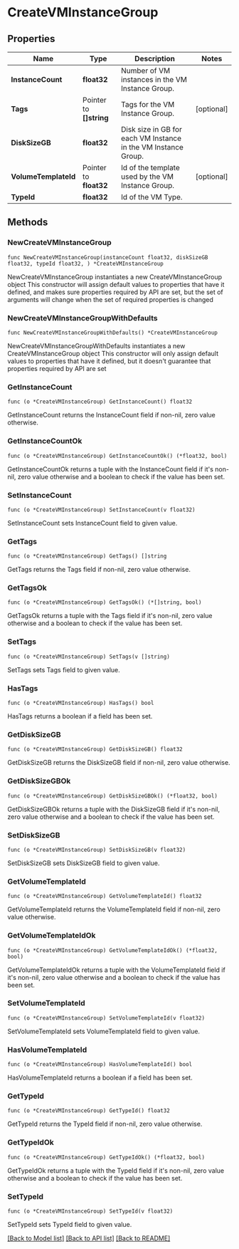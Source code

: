 # CreateVMInstanceGroup

## Properties

Name | Type | Description | Notes
------------ | ------------- | ------------- | -------------
**InstanceCount** | **float32** | Number of VM instances in the VM Instance Group. | 
**Tags** | Pointer to **[]string** | Tags for the VM Instance Group. | [optional] 
**DiskSizeGB** | **float32** | Disk size in GB for each VM Instance in the VM Instance Group. | 
**VolumeTemplateId** | Pointer to **float32** | Id of the template used by the VM Instance Group. | [optional] 
**TypeId** | **float32** | Id of the VM Type. | 

## Methods

### NewCreateVMInstanceGroup

`func NewCreateVMInstanceGroup(instanceCount float32, diskSizeGB float32, typeId float32, ) *CreateVMInstanceGroup`

NewCreateVMInstanceGroup instantiates a new CreateVMInstanceGroup object
This constructor will assign default values to properties that have it defined,
and makes sure properties required by API are set, but the set of arguments
will change when the set of required properties is changed

### NewCreateVMInstanceGroupWithDefaults

`func NewCreateVMInstanceGroupWithDefaults() *CreateVMInstanceGroup`

NewCreateVMInstanceGroupWithDefaults instantiates a new CreateVMInstanceGroup object
This constructor will only assign default values to properties that have it defined,
but it doesn't guarantee that properties required by API are set

### GetInstanceCount

`func (o *CreateVMInstanceGroup) GetInstanceCount() float32`

GetInstanceCount returns the InstanceCount field if non-nil, zero value otherwise.

### GetInstanceCountOk

`func (o *CreateVMInstanceGroup) GetInstanceCountOk() (*float32, bool)`

GetInstanceCountOk returns a tuple with the InstanceCount field if it's non-nil, zero value otherwise
and a boolean to check if the value has been set.

### SetInstanceCount

`func (o *CreateVMInstanceGroup) SetInstanceCount(v float32)`

SetInstanceCount sets InstanceCount field to given value.


### GetTags

`func (o *CreateVMInstanceGroup) GetTags() []string`

GetTags returns the Tags field if non-nil, zero value otherwise.

### GetTagsOk

`func (o *CreateVMInstanceGroup) GetTagsOk() (*[]string, bool)`

GetTagsOk returns a tuple with the Tags field if it's non-nil, zero value otherwise
and a boolean to check if the value has been set.

### SetTags

`func (o *CreateVMInstanceGroup) SetTags(v []string)`

SetTags sets Tags field to given value.

### HasTags

`func (o *CreateVMInstanceGroup) HasTags() bool`

HasTags returns a boolean if a field has been set.

### GetDiskSizeGB

`func (o *CreateVMInstanceGroup) GetDiskSizeGB() float32`

GetDiskSizeGB returns the DiskSizeGB field if non-nil, zero value otherwise.

### GetDiskSizeGBOk

`func (o *CreateVMInstanceGroup) GetDiskSizeGBOk() (*float32, bool)`

GetDiskSizeGBOk returns a tuple with the DiskSizeGB field if it's non-nil, zero value otherwise
and a boolean to check if the value has been set.

### SetDiskSizeGB

`func (o *CreateVMInstanceGroup) SetDiskSizeGB(v float32)`

SetDiskSizeGB sets DiskSizeGB field to given value.


### GetVolumeTemplateId

`func (o *CreateVMInstanceGroup) GetVolumeTemplateId() float32`

GetVolumeTemplateId returns the VolumeTemplateId field if non-nil, zero value otherwise.

### GetVolumeTemplateIdOk

`func (o *CreateVMInstanceGroup) GetVolumeTemplateIdOk() (*float32, bool)`

GetVolumeTemplateIdOk returns a tuple with the VolumeTemplateId field if it's non-nil, zero value otherwise
and a boolean to check if the value has been set.

### SetVolumeTemplateId

`func (o *CreateVMInstanceGroup) SetVolumeTemplateId(v float32)`

SetVolumeTemplateId sets VolumeTemplateId field to given value.

### HasVolumeTemplateId

`func (o *CreateVMInstanceGroup) HasVolumeTemplateId() bool`

HasVolumeTemplateId returns a boolean if a field has been set.

### GetTypeId

`func (o *CreateVMInstanceGroup) GetTypeId() float32`

GetTypeId returns the TypeId field if non-nil, zero value otherwise.

### GetTypeIdOk

`func (o *CreateVMInstanceGroup) GetTypeIdOk() (*float32, bool)`

GetTypeIdOk returns a tuple with the TypeId field if it's non-nil, zero value otherwise
and a boolean to check if the value has been set.

### SetTypeId

`func (o *CreateVMInstanceGroup) SetTypeId(v float32)`

SetTypeId sets TypeId field to given value.



[[Back to Model list]](../README.md#documentation-for-models) [[Back to API list]](../README.md#documentation-for-api-endpoints) [[Back to README]](../README.md)


